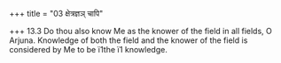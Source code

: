 +++
title = "03 क्षेत्रज्ञञ् चापि"

+++
13.3 Do thou also know Me as the knower of the field in all fields, O
Arjuna. Knowledge of both the field and the knower of the field is
considered by Me to be ï1the ï1 knowledge.
